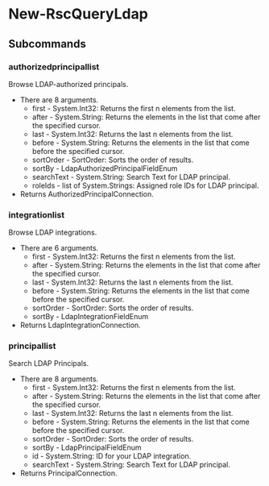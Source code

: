 # New-RscQueryLdap
## Subcommands
### authorizedprincipallist
Browse LDAP-authorized principals.

- There are 8 arguments.
    - first - System.Int32: Returns the first n elements from the list.
    - after - System.String: Returns the elements in the list that come after the specified cursor.
    - last - System.Int32: Returns the last n elements from the list.
    - before - System.String: Returns the elements in the list that come before the specified cursor.
    - sortOrder - SortOrder: Sorts the order of results.
    - sortBy - LdapAuthorizedPrincipalFieldEnum
    - searchText - System.String: Search Text for LDAP principal.
    - roleIds - list of System.Strings: Assigned role IDs for LDAP principal.
- Returns AuthorizedPrincipalConnection.
### integrationlist
Browse LDAP integrations.

- There are 6 arguments.
    - first - System.Int32: Returns the first n elements from the list.
    - after - System.String: Returns the elements in the list that come after the specified cursor.
    - last - System.Int32: Returns the last n elements from the list.
    - before - System.String: Returns the elements in the list that come before the specified cursor.
    - sortOrder - SortOrder: Sorts the order of results.
    - sortBy - LdapIntegrationFieldEnum
- Returns LdapIntegrationConnection.
### principallist
Search LDAP Principals.

- There are 8 arguments.
    - first - System.Int32: Returns the first n elements from the list.
    - after - System.String: Returns the elements in the list that come after the specified cursor.
    - last - System.Int32: Returns the last n elements from the list.
    - before - System.String: Returns the elements in the list that come before the specified cursor.
    - sortOrder - SortOrder: Sorts the order of results.
    - sortBy - LdapPrincipalFieldEnum
    - id - System.String: ID for your LDAP integration.
    - searchText - System.String: Search Text for LDAP principal.
- Returns PrincipalConnection.
